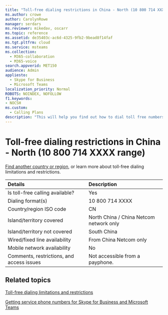 ```yaml
---
title: "Toll-free dialing restrictions in China - North (10 800 714 XXXX range)"
ms.author: crowe
author: CarolynRowe
manager: serdars
ms.reviewer: mikedav, oscarr
ms.topic: reference
ms.assetid: de35403c-ac6d-4325-9fb2-9bead8f14faf
ms.tgt.pltfrm: cloud
ms.service: msteams
ms.collection: 
  - M365-collaboration
  - M365-voice
search.appverid: MET150
audience: Admin
appliesto: 
  - Skype for Business
  - Microsoft Teams
localization_priority: Normal
ROBOTS: NOINDEX, NOFOLLOW
f1.keywords:
- NOCSH
ms.custom: 
  - Calling Plans
description: "This will help you find out how to dial toll free numbers in each country/region. After you select the country/region, it will take you to a country-specific page that contains specific details, restrictions, and limits for toll-free service availability where toll-free service is available. The dialing format or formats will show you the required access codes within each country/region to dial the toll free number."
---
```


# Toll-free dialing restrictions in China - North (10 800 714 XXXX range)

[Find another country or region](../toll-free-dialing-limitations-and-restrictions.md), or learn more about toll-free dialing limitations and restrictions.


|**Details**|**Description**|
|:-----|:-----|
|Is toll-free calling available?  <br/> |Yes  <br/> |
|Dialing format(s)  <br/> |10 800 714 XXXX  <br/> |
|Country/region ISO code  <br/> |CN  <br/> |
|Island/territory covered  <br/> |North China / China Netcom network only  <br/> |
|Island/territory not covered  <br/> |South China  <br/> |
|Wired/fixed line availability  <br/> |From China Netcom only  <br/> |
|Mobile network availability  <br/> |No  <br/> |
|Comments, restrictions, and access issues  <br/> |Not accessible from a payphone.  <br/> |
   
## Related topics
[Toll-free dialing limitations and restrictions](../toll-free-dialing-limitations-and-restrictions.md)

[Getting service phone numbers for Skype for Business and Microsoft Teams](/microsoftteams/getting-service-phone-numbers)

  
 